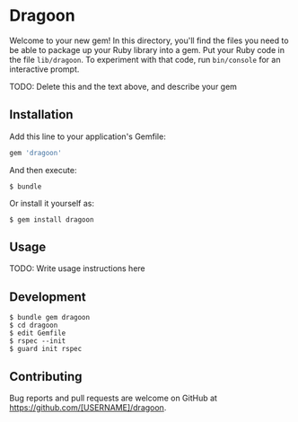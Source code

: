 # Dragoon

Welcome to your new gem! In this directory, you'll find the files you need to be able to package up your Ruby library into a gem. Put your Ruby code in the file `lib/dragoon`. To experiment with that code, run `bin/console` for an interactive prompt.

TODO: Delete this and the text above, and describe your gem

## Installation

Add this line to your application's Gemfile:

```ruby
gem 'dragoon'
```

And then execute:

    $ bundle

Or install it yourself as:

    $ gem install dragoon

## Usage

TODO: Write usage instructions here

## Development

```
$ bundle gem dragoon
$ cd dragoon
$ edit Gemfile
$ rspec --init
$ guard init rspec
```

## Contributing

Bug reports and pull requests are welcome on GitHub at https://github.com/[USERNAME]/dragoon.

